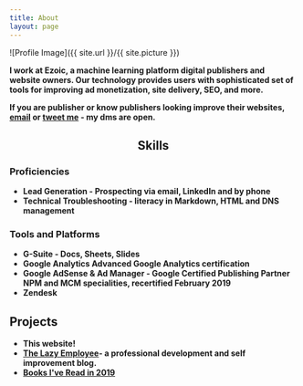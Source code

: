 ```yaml
---
title: About
layout: page
---
```


![Profile Image]({{ site.url }}/{{ site.picture }})

<p> <b>I work at Ezoic, a machine learning platform digital publishers and website owners. Our technology provides users with sophisticated set of tools for improving ad monetization, site delivery, SEO, and more.</b></p>

<p><b> If you are publisher or know publishers looking improve their websites, <a href="mailto:me@markprvs.com">email</a> or <a href="https://www.twitter.com/markprvs/">tweet me</a> - my dms are open.

<h2><div style="text-align: center">Skills</div></h2>

<h3>Proficiencies</h3>

<ul class="skill-list">
	<li><b>Lead Generation</b> - Prospecting via email, LinkedIn and by phone</li>
	<li><b>Technical Troubleshooting</b> - literacy in Markdown, HTML and DNS management</li>
</ul>

<h3>Tools and Platforms</h3>
<ul class="skill-list">
	<li><b>G-Suite</b> - Docs, Sheets, Slides</li>
	<li><b>Google Analytics</b> Advanced Google Analytics certification </li>
	<li><b>Google AdSense & Ad Manager</b> - Google Certified Publishing Partner NPM and MCM specialities, recertified February 2019</li>
	<li><b>Zendesk</b></li> 
</ul>



<h2>Projects</h2>

<ul>
	<li> This website! </li>
	<li><a href="https://www.thelazyemployee.com/"> The Lazy Employee</a>- a professional development and self improvement blog.</li>
	<li><a href="https://markprvs.com/books-read-in-2019/">Books I've Read in 2019</a></li>

</ul>